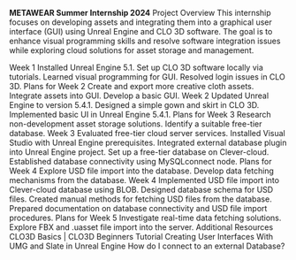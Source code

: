 **METAWEAR Summer Internship 2024**
Project Overview
This internship focuses on developing assets and integrating them into a graphical user interface (GUI) using Unreal Engine and CLO 3D software. The goal is to enhance visual programming skills and resolve software integration issues while exploring cloud solutions for asset storage and management.

Week 1
Installed Unreal Engine 5.1.
Set up CLO 3D software locally via tutorials.
Learned visual programming for GUI.
Resolved login issues in CLO 3D.
Plans for Week 2
Create and export more creative cloth assets.
Integrate assets into GUI.
Develop a basic GUI.
Week 2
Updated Unreal Engine to version 5.4.1.
Designed a simple gown and skirt in CLO 3D.
Implemented basic UI in Unreal Engine 5.4.1.
Plans for Week 3
Research non-development asset storage solutions.
Identify a suitable free-tier database.
Week 3 
Evaluated free-tier cloud server services.
Installed Visual Studio with Unreal Engine prerequisites.
Integrated external database plugin into Unreal Engine project.
Set up a free-tier database on Clever-cloud.
Established database connectivity using MySQLconnect node.
Plans for Week 4
Explore USD file import into the database.
Develop data fetching mechanisms from the database.
Week 4 
Implemented USD file import into Clever-cloud database using BLOB.
Designed database schema for USD files.
Created manual methods for fetching USD files from the database.
Prepared documentation on database connectivity and USD file import procedures.
Plans for Week 5
Investigate real-time data fetching solutions.
Explore FBX and .uasset file import into the server.
Additional Resources
CLO3D Basics | CLO3D Beginners Tutorial
Creating User Interfaces With UMG and Slate in Unreal Engine
How do I connect to an external Database?
